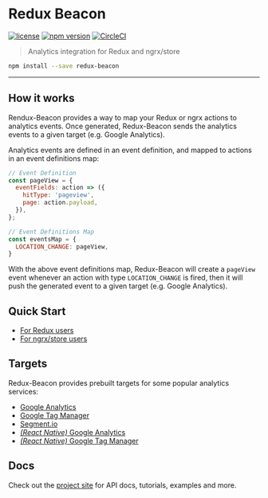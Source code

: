 # Redux Beacon
[![license](https://img.shields.io/github/license/rangle/redux-beacon.svg)](LICENSE)
[![npm version](https://img.shields.io/npm/v/redux-beacon.svg)](https://www.npmjs.com/package/redux-beacon)
[![CircleCI](https://img.shields.io/circleci/project/github/rangle/redux-beacon.svg)](https://circleci.com/gh/rangle/redux-beacon)

> Analytics integration for Redux and ngrx/store

```bash
npm install --save redux-beacon
```
----

## How it works

Rendux-Beacon provides a way to map your Redux or ngrx actions to
analytics events. Once generated, Redux-Beacon sends the analytics
events to a given target (e.g. Google Analytics).

Analytics events are defined in an event definition, and mapped to
actions in an event definitions map:

```js
// Event Definition
const pageView = {
  eventFields: action => ({
    hitType: 'pageview',
    page: action.payload,
  }),
};

// Event Definitions Map
const eventsMap = {
  LOCATION_CHANGE: pageView,
}
```

With the above event definitions map, Redux-Beacon will create a
`pageView` event whenever an action with type `LOCATION_CHANGE` is
fired, then it will push the generated event to a given target
(e.g. Google Analytics).

## Quick Start
 - [For Redux users]()
 - [For ngrx/store users]()

## Targets
Redux-Beacon provides prebuilt targets for some popular analytics
services:

 - [Google Analytics]()
 - [Google Tag Manager]()
 - [Segment.io]()
 - [_(React Native)_ Google Analytics]()
 - [_(React Native)_ Google Tag Manager]()

## Docs
Check out the [project site](https://rangle.github.io/redux-beacon/)
for API docs, tutorials, examples and more.
